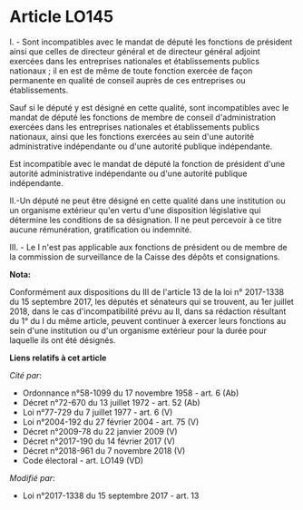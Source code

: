# Article LO145

I. - Sont incompatibles avec le mandat de député les fonctions de président ainsi que celles de directeur général et de
directeur général adjoint exercées dans les entreprises nationales et établissements publics nationaux ; il en est de même de
toute fonction exercée de façon permanente en qualité de conseil auprès de ces entreprises ou établissements.

Sauf si le député y est désigné en cette qualité, sont incompatibles avec le mandat de député les fonctions de membre de
conseil d'administration exercées dans les entreprises nationales et établissements publics nationaux, ainsi que les
fonctions exercées au sein d'une autorité administrative indépendante ou d'une autorité publique indépendante.

Est incompatible avec le mandat de député la fonction de président d'une autorité administrative indépendante ou d'une
autorité publique indépendante.

II.-Un député ne peut être désigné en cette qualité dans une institution ou un organisme extérieur qu'en vertu d'une
disposition législative qui détermine les conditions de sa désignation. Il ne peut percevoir à ce titre aucune rémunération,
gratification ou indemnité.

III. - Le I n'est pas applicable aux fonctions de président ou de membre de la commission de surveillance de la Caisse des
dépôts et consignations.

**Nota:**

Conformément aux dispositions du III de l'article 13 de la loi n° 2017-1338 du 15 septembre 2017, les députés et sénateurs
qui se trouvent, au 1er juillet 2018, dans le cas d'incompatibilité prévu au II, dans sa rédaction résultant du 1° du I du
même article, peuvent continuer à exercer leurs fonctions au sein d'une institution ou d'un organisme extérieur pour la durée
pour laquelle ils ont été désignés.

**Liens relatifs à cet article**

_Cité par_:

  - Ordonnance n°58-1099 du 17 novembre 1958 - art. 6 (Ab)
  - Décret n°72-670 du 13 juillet 1972 - art. 52 (Ab)
  - Loi n°77-729 du 7 juillet 1977 - art. 6 (V)
  - Loi n°2004-192 du 27 février 2004 - art. 75 (V)
  - Décret n°2009-78 du 22 janvier 2009 (V)
  - Décret n°2017-190 du 14 février 2017 (V)
  - Décret n°2018-961 du 7 novembre 2018 (V)
  - Code électoral - art. LO149 (VD)

_Modifié par_:

  - Loi n°2017-1338 du 15 septembre 2017 - art. 13
